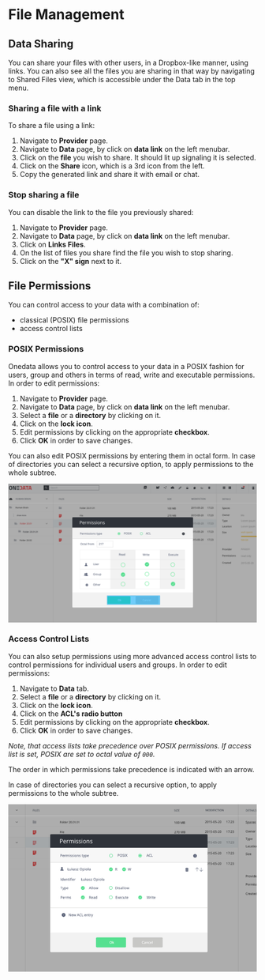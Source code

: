 
# File Management


## Data Sharing
You can share your files with other users, in a Dropbox-like manner, using links.
You can also see all the files you are sharing in that way by navigating to Shared Files view, which is accessible under the Data tab in the top menu.

### Sharing a file with a link
To share a file using a link:

1. Navigate to **Provider** page.
2. Navigate to **Data** page, by click on **data link** on the left menubar.
3. Click on the **file** you wish to share. It should lit up signaling it is selected.
4. Click on the **Share** icon, which is a 3rd icon from the left.
5. Copy the generated link and share it with email or chat.

### Stop sharing a file
You can disable the link to the file you previously shared:

1. Navigate to **Provider** page.
2. Navigate to **Data** page, by click on **data link** on the left menubar.
3. Click on **Links Files**.
4. On the list of files you share find the file you wish to stop sharing.
5. Click on the **"X" sign** next to it.

## File Permissions
You can control access to your data with a combination of:
* classical (POSIX) file permissions  
* access control lists

### POSIX Permissions
Onedata allows you to control access to your data in a POSIX fashion for users, group and others in terms of read, write and executable permissions.
In order to edit permissions:

1. Navigate to **Provider** page.
2. Navigate to **Data** page, by click on **data link** on the left menubar.
2. Select a **file** or a **directory** by clicking on it.
3. Click on the **lock icon**.
4. Edit permissions by clicking on the appropriate **checkbox**.
5. Click **OK** in order to save changes.

You can also edit POSIX permissions by entering them in octal form.
In case of directories you can select a recursive option, to apply permissions to the whole subtree.

<img  style="display:block;margin:0 auto;" src="../img/permissions.png">


### Access Control Lists
You can also setup permissions using more advanced access control lists to control permissions for individual users and groups.
In order to edit permissions:

1. Navigate to **Data** tab.
2. Select a **file** or a **directory** by clicking on it.
3. Click on the **lock icon**.
4. Click on the **ACL's radio button**
5. Edit permissions by clicking on the appropriate **checkbox**.
5. Click **OK** in order to save changes.

*Note, that access lists take precedence over POSIX permissions. If access list is set, POSIX are set to octal value of `000`.*

The order in which permissions take precedence is indicated with an arrow.

In case of directories you can select a recursive option, to apply permissions to the whole subtree.

<img  style="display:block;margin:0 auto;" src="../img/acls.png">
